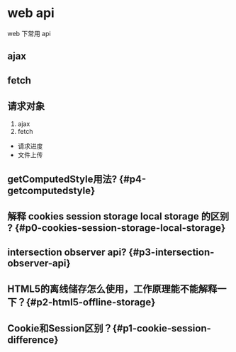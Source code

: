 # web api

web 下常用 api

## ajax

## fetch

## 请求对象

1. ajax
2. fetch

* 请求进度
* 文件上传

## getComputedStyle用法? {#p4-getcomputedstyle}

## 解释 cookies session storage local storage 的区别 ? {#p0-cookies-session-storage-local-storage}

## intersection observer api? {#p3-intersection-observer-api}

## HTML5的离线储存怎么使用，工作原理能不能解释一下？{#p2-html5-offline-storage}

## Cookie和Session区别？{#p1-cookie-session-difference}
